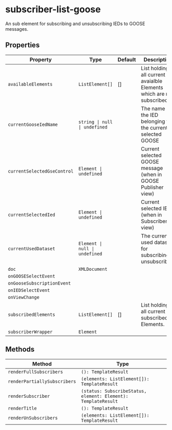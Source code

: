 # subscriber-list-goose

An sub element for subscribing and unsubscribing IEDs to GOOSE messages.

## Properties

| Property                    | Type                           | Default | Description                                      |
|-----------------------------|--------------------------------|---------|--------------------------------------------------|
| `availableElements`         | `ListElement[]`                | []      | List holding all current avaialble Elements which are not subscribed. |
| `currentGooseIedName`       | `string \| null \| undefined`  |         | The name of the IED belonging to the current selected GOOSE |
| `currentSelectedGseControl` | `Element \| undefined`         |         | Current selected GOOSE message (when in GOOSE Publisher view) |
| `currentSelectedIed`        | `Element \| undefined`         |         | Current selected IED (when in Subscriber view)   |
| `currentUsedDataset`        | `Element \| null \| undefined` |         | The current used dataset for subscribing / unsubscribing |
| `doc`                       | `XMLDocument`                  |         |                                                  |
| `onGOOSESelectEvent`        |                                |         |                                                  |
| `onGooseSubscriptionEvent`  |                                |         |                                                  |
| `onIEDSelectEvent`          |                                |         |                                                  |
| `onViewChange`              |                                |         |                                                  |
| `subscribedElements`        | `ListElement[]`                | []      | List holding all current subscribed Elements.    |
| `subscriberWrapper`         | `Element`                      |         |                                                  |

## Methods

| Method                       | Type                                             |
|------------------------------|--------------------------------------------------|
| `renderFullSubscribers`      | `(): TemplateResult`                             |
| `renderPartiallySubscribers` | `(elements: ListElement[]): TemplateResult`      |
| `renderSubscriber`           | `(status: SubscribeStatus, element: Element): TemplateResult` |
| `renderTitle`                | `(): TemplateResult`                             |
| `renderUnSubscribers`        | `(elements: ListElement[]): TemplateResult`      |
